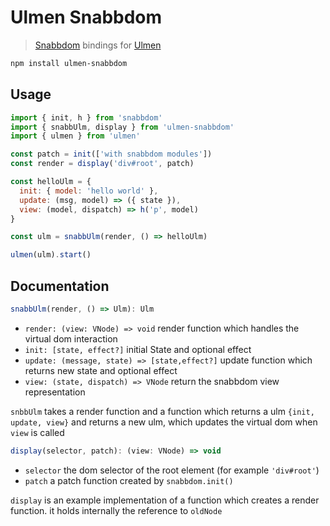 # Ulmen Snabbdom

> [Snabbdom](https://github.com/snabbdom/snabbdom) bindings for [Ulmen](https://github.com/icechair/ulmen)

```sh
npm install ulmen-snabbdom
```

## Usage

```js
import { init, h } from 'snabbdom'
import { snabbUlm, display } from 'ulmen-snabbdom'
import { ulmen } from 'ulmen'

const patch = init(['with snabbdom modules'])
const render = display('div#root', patch)

const helloUlm = {
  init: { model: 'hello world' },
  update: (msg, model) => ({ state }),
  view: (model, dispatch) => h('p', model)
}

const ulm = snabbUlm(render, () => helloUlm)

ulmen(ulm).start()
```

## Documentation

```js
snabbUlm(render, () => Ulm): Ulm
```

- `render: (view: VNode) => void` render function which handles the virtual dom interaction
- `init: [state, effect?]` initial State and optional effect
- `update: (message, state) => [state,effect?]` update function which returns new state and optional effect
- `view: (state, dispatch) => VNode` return the snabbdom view representation

`snbbUlm` takes a render function and a function which returns a ulm `{init, update, view}` and returns a new ulm, which updates the virtual dom when `view` is called

```js
display(selector, patch): (view: VNode) => void
```

- `selector` the dom selector of the root element (for example `'div#root'`)
- `patch` a patch function created by `snabbdom.init()`

`display` is an example implementation of a function which creates a render function. it holds internally the reference to `oldNode`
